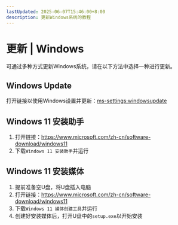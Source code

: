 ```yaml
---
lastUpdated: 2025-06-07T15:46:00+8:00
description: 更新Windows系统的教程
---
```


# 更新 | Windows

可通过多种方式更新Windows系统，请在以下方法中选择一种进行更新。

## Windows Update

打开链接以使用Windows设置并更新：<ms-settings:windowsupdate>

## Windows 11 安装助手

1. 打开链接：<https://www.microsoft.com/zh-cn/software-download/windows11>
2. 下载`Windows 11 安装助手`并运行

## Windows 11 安装媒体

1. 提前准备空U盘，将U盘插入电脑
2. 打开链接：<https://www.microsoft.com/zh-cn/software-download/windows11>
3. 下载`Windows 11 媒体创建工具`并运行
4. 创建好安装媒体后，打开U盘中的`setup.exe`以开始安装
